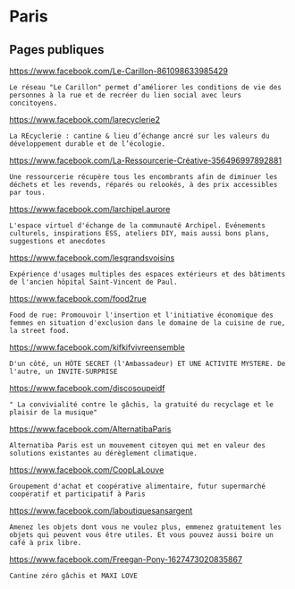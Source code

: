 # Paris

## Pages publiques

https://www.facebook.com/Le-Carillon-861098633985429

    Le réseau "Le Carillon" permet d’améliorer les conditions de vie des personnes à la rue et de recréer du lien social avec leurs concitoyens.

https://www.facebook.com/larecyclerie2

    La REcyclerie : cantine & lieu d’échange ancré sur les valeurs du développement durable et de l’écologie.

https://www.facebook.com/La-Ressourcerie-Créative-356496997892881

    Une ressourcerie récupère tous les encombrants afin de diminuer les déchets et les revends, réparés ou relookés, à des prix accessibles par tous.

https://www.facebook.com/larchipel.aurore

    L'espace virtuel d'échange de la communauté Archipel. Evénements culturels, inspirations ESS, ateliers DIY, mais aussi bons plans, suggestions et anecdotes

https://www.facebook.com/lesgrandsvoisins

    Expérience d'usages multiples des espaces extérieurs et des bâtiments de l'ancien hôpital Saint-Vincent de Paul.

https://www.facebook.com/food2rue

    Food de rue: Promouvoir l'insertion et l'initiative économique des femmes en situation d'exclusion dans le domaine de la cuisine de rue, la street food.

https://www.facebook.com/kifkifvivreensemble

    D'un côté, un HÔTE SECRET (l'Ambassadeur) ET UNE ACTIVITE MYSTERE. De l'autre, un INVITE-SURPRISE

https://www.facebook.com/discosoupeidf

    " La convivialité contre le gâchis, la gratuité du recyclage et le plaisir de la musique"

https://www.facebook.com/AlternatibaParis

    Alternatiba Paris est un mouvement citoyen qui met en valeur des solutions existantes au dérèglement climatique.

https://www.facebook.com/CoopLaLouve

    Groupement d'achat et coopérative alimentaire, futur supermarché coopératif et participatif à Paris

https://www.facebook.com/laboutiquesansargent

    Amenez les objets dont vous ne voulez plus, emmenez gratuitement les objets qui peuvent vous être utiles. Et vous pouvez aussi boire un café à prix libre.

https://www.facebook.com/Freegan-Pony-1627473020835867

    Cantine zéro gâchis et MAXI LOVE